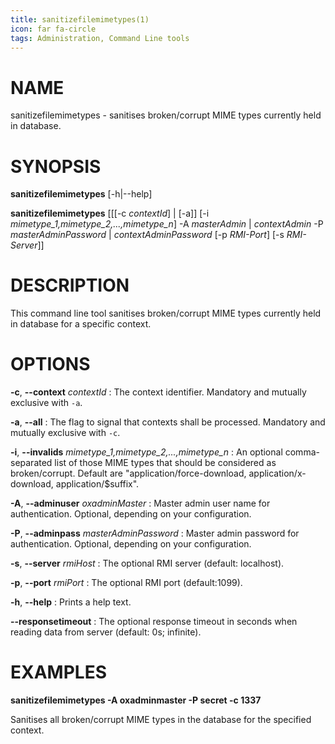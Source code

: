 ```yaml
---
title: sanitizefilemimetypes(1)
icon: far fa-circle
tags: Administration, Command Line tools
---
```


# NAME

sanitizefilemimetypes - sanitises broken/corrupt MIME types currently held in database.

# SYNOPSIS

**sanitizefilemimetypes** [-h|--help]

**sanitizefilemimetypes** [[[-c *contextId*] | [-a]] [-i *mimetype_1,mimetype_2,...,mimetype_n*] -A *masterAdmin* | *contextAdmin* -P *masterAdminPassword* | *contextAdminPassword* [-p *RMI-Port*] [-s *RMI-Server*]]

# DESCRIPTION

This command line tool sanitises broken/corrupt MIME types currently held in database for a specific context.

# OPTIONS

**-c**, **--context** *contextId*
: The context identifier. Mandatory and mutually exclusive with `-a`.

**-a**, **--all**
: The flag to signal that contexts shall be processed. Mandatory and mutually exclusive with `-c`.

**-i**, **--invalids** *mimetype_1,mimetype_2,...,mimetype_n*
: An optional comma-separated list of those MIME types that should be considered as broken/corrupt. Default are "application/force-download, application/x-download, application/$suffix".

**-A**, **--adminuser** *oxadminMaster*
: Master admin user name for authentication. Optional, depending on your configuration.

**-P**, **--adminpass** *masterAdminPassword*
: Master admin password for authentication. Optional, depending on your configuration.

**-s**, **--server** *rmiHost*
: The optional RMI server (default: localhost).

**-p**, **--port** *rmiPort*
: The optional RMI port (default:1099).

**-h**, **--help**
: Prints a help text.

**--responsetimeout**
: The optional response timeout in seconds when reading data from server (default: 0s; infinite).

# EXAMPLES

**sanitizefilemimetypes -A oxadminmaster -P secret -c 1337**

Sanitises all broken/corrupt MIME types in the database for the specified context.
